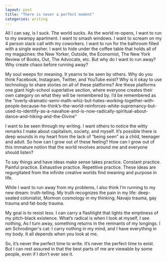 ```yaml
---
layout: post
title: "There is never a perfect moment"
categories: writing 
---
```


All I can say, is I suck. The world sucks. As the world re-opens, I want to run to my swampy apartment. I want to smash windows. I want to scream on my 4 person slack call with my coworkers. I want to run for the bathroom filled with a single washer. I want to hide under the coffee table that holds all of my magazines: the New Yorker, Outside, the Economist, The New York Review of Books, Out, The Advocate, etc. But why do I want to run away? Why create chaos before running away?

My soul weeps for meaning. It yearns to be seen by others. Why do you think Facebook, Instagram, Twitter, and YouTube exist? Why is it okay to use technology to share stories on all of these platforms? Are these platforms one giant high-school superlative section, where everyone creates their own category on what they will be remembered by. I’d be remembered as the “overly-dramatic-semi-math-whiz-but-hates-working-together-with-people-because-he-think’s-the-world-reinforces-white-supremancy-but-used-to-identify-as-a-navahoe-and-is-now-radically-spiritual-about-dance-and-hiking-and-the-Divine”

I want to be seen through my writing. I want others to notice the witty remarks I make about capitalism, society, and myself. It’s possible there is deep wounds in my heart from the lack of “being seen” as a child, teenager and adult. So how can I grow out of these feeling? How can I grow out of this immature notion that the world revolves around me and everyone should listen? 

To say things and have ideas make sense takes practice. Constant practice. Painful practice. Exhaustive practice. Repetitive practice. These ideas are regurgitated from the infinite creative worlds find meaning and purpose in life. 

While I want to run away from my problems, I also think I’m running to my new dream: truth-telling. My truth recognizes the pain in my life: deep-seated colonialist, Mormon cosmology in my thinking; Navajo trauma, gay trauma and fat-body trauma.

My goal is to resist less. I can carry a flashlight that lights the emptiness of my pitch-black existence. What’s radical is when I look at myself, I see nothing, As I turn away, something returns in the remnants of my longings. I am Schrodinger's cat: I carry nothing in my mind, and I have everything in my body. It all depends when you look at me.

So, it’s never the perfect time to write. It’s never the perfect time to exist. But I can rest assured in that the best parts of me are viewable by some people, even if I don’t ever see it.